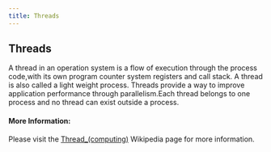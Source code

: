 ```yaml
---
title: Threads
---
```

## Threads

A thread in an operation system is a flow of execution through the process code,with its own program counter system registers and call stack. A thread is also called a light weight process. Threads provide a way to improve application performance through parallelism.Each thread belongs to one process and no thread can exist outside a process.

#### More Information:
<!-- Please add any articles you think might be helpful to read before writing the article -->
Please visit the <a href="https://en.wikipedia.org/wiki/Thread_(computing)">Thread_(computing)</a> Wikipedia page for more information.

